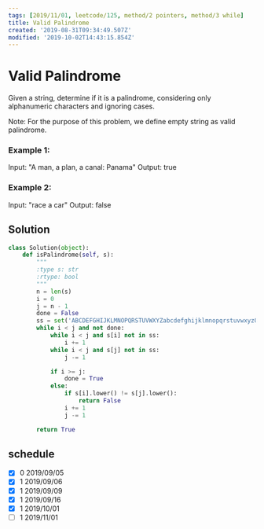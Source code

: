 ```yaml
---
tags: [2019/11/01, leetcode/125, method/2 pointers, method/3 while]
title: Valid Palindrome
created: '2019-08-31T09:34:49.507Z'
modified: '2019-10-02T14:43:15.854Z'
---
```


# Valid Palindrome

Given a string, determine if it is a palindrome, considering only alphanumeric characters and ignoring cases.

Note: For the purpose of this problem, we define empty string as valid palindrome.

### Example 1:

Input: "A man, a plan, a canal: Panama"
Output: true

### Example 2:

Input: "race a car"
Output: false

## Solution

```python
class Solution(object):
    def isPalindrome(self, s):
        """
        :type s: str
        :rtype: bool
        """
        n = len(s)
        i = 0
        j = n - 1
        done = False
        ss = set('ABCDEFGHIJKLMNOPQRSTUVWXYZabcdefghijklmnopqrstuvwxyz0123456789')
        while i < j and not done:
            while i < j and s[i] not in ss:
                i += 1
            while i < j and s[j] not in ss:
                j -= 1

            if i >= j:
                done = True
            else:
                if s[i].lower() != s[j].lower():
                    return False
                i += 1
                j -= 1

        return True
```

## schedule

* [x] 0 2019/09/05
* [x] 1 2019/09/06
* [x] 1 2019/09/09
* [x] 1 2019/09/16
* [x] 1 2019/10/01
* [ ] 1 2019/11/01
